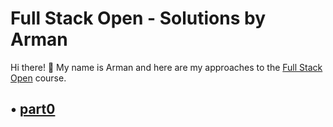 # Full Stack Open - Solutions by Arman

Hi there! 👋 My name is Arman and here are my approaches to the [Full Stack Open](https://fullstackopen.com/en/) course. 

## • [part0](/part0)
